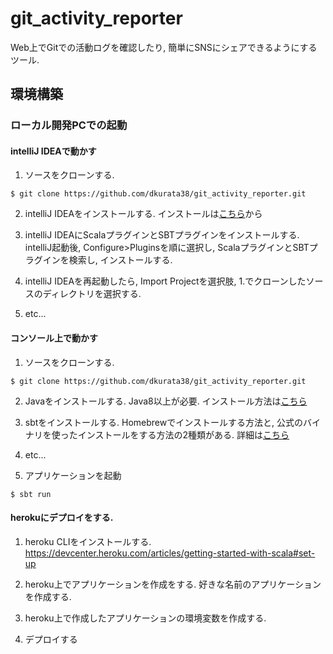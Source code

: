 # git_activity_reporter
Web上でGitでの活動ログを確認したり, 簡単にSNSにシェアできるようにするツール.

## 環境構築
### ローカル開発PCでの起動
#### intelliJ IDEAで動かす
1. ソースをクローンする.
```
$ git clone https://github.com/dkurata38/git_activity_reporter.git
```

2. intelliJ IDEAをインストールする.
インストールは[こちら](https://www.jetbrains.com/idea/)から

3. intelliJ IDEAにScalaプラグインとSBTプラグインをインストールする.
intelliJ起動後, Configure>Pluginsを順に選択し, ScalaプラグインとSBTプラグインを検索し, インストールする.

4. intelliJ IDEAを再起動したら, Import Projectを選択肢, 1.でクローンしたソースのディレクトリを選択する.

5. etc... 


#### コンソール上で動かす
1. ソースをクローンする.
```
$ git clone https://github.com/dkurata38/git_activity_reporter.git
```

2. Javaをインストールする.
Java8以上が必要. インストール方法は[こちら](https://qiita.com/seijikohara/items/56cc4ac83ef9d686fab2)

3. sbtをインストールする.
Homebrewでインストールする方法と, 公式のバイナリを使ったインストールをする方法の2種類がある. 詳細は[こちら](https://www.scala-sbt.org/1.0/docs/ja/Installing-sbt-on-Mac.html)

4. etc...

5. アプリケーションを起動
```
$ sbt run
```

#### herokuにデプロイをする.
1. heroku CLIをインストールする.
https://devcenter.heroku.com/articles/getting-started-with-scala#set-up

2. heroku上でアプリケーションを作成をする.
好きな名前のアプリケーションを作成する.

3. heroku上で作成したアプリケーションの環境変数を作成する.

4. デプロイする

